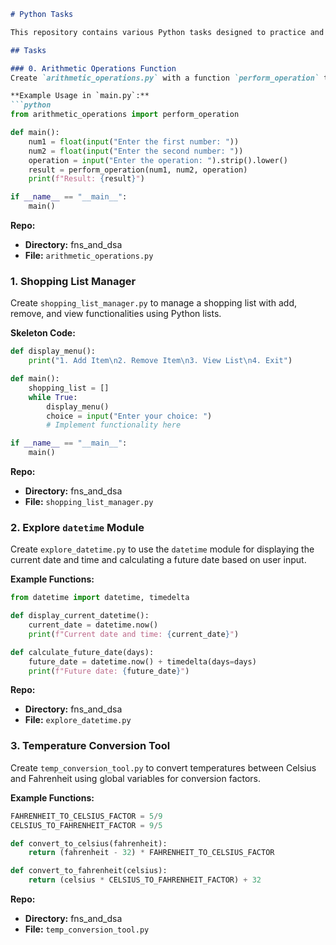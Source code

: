 

```markdown
# Python Tasks

This repository contains various Python tasks designed to practice and improve your programming skills. Each task is in its own script file within the `fns_and_dsa` directory.

## Tasks

### 0. Arithmetic Operations Function
Create `arithmetic_operations.py` with a function `perform_operation` to handle basic arithmetic operations: `add`, `subtract`, `multiply`, `divide`. Handle division by zero by returning a specific message.

**Example Usage in `main.py`:**
```python
from arithmetic_operations import perform_operation

def main():
    num1 = float(input("Enter the first number: "))
    num2 = float(input("Enter the second number: "))
    operation = input("Enter the operation: ").strip().lower()
    result = perform_operation(num1, num2, operation)
    print(f"Result: {result}")

if __name__ == "__main__":
    main()
```
**Repo:**
- **Directory:** fns_and_dsa
- **File:** `arithmetic_operations.py`

### 1. Shopping List Manager
Create `shopping_list_manager.py` to manage a shopping list with add, remove, and view functionalities using Python lists.

**Skeleton Code:**
```python
def display_menu():
    print("1. Add Item\n2. Remove Item\n3. View List\n4. Exit")

def main():
    shopping_list = []
    while True:
        display_menu()
        choice = input("Enter your choice: ")
        # Implement functionality here

if __name__ == "__main__":
    main()
```
**Repo:**
- **Directory:** fns_and_dsa
- **File:** `shopping_list_manager.py`

### 2. Explore `datetime` Module
Create `explore_datetime.py` to use the `datetime` module for displaying the current date and time and calculating a future date based on user input.

**Example Functions:**
```python
from datetime import datetime, timedelta

def display_current_datetime():
    current_date = datetime.now()
    print(f"Current date and time: {current_date}")

def calculate_future_date(days):
    future_date = datetime.now() + timedelta(days=days)
    print(f"Future date: {future_date}")
```
**Repo:**
- **Directory:** fns_and_dsa
- **File:** `explore_datetime.py`

### 3. Temperature Conversion Tool
Create `temp_conversion_tool.py` to convert temperatures between Celsius and Fahrenheit using global variables for conversion factors.

**Example Functions:**
```python
FAHRENHEIT_TO_CELSIUS_FACTOR = 5/9
CELSIUS_TO_FAHRENHEIT_FACTOR = 9/5

def convert_to_celsius(fahrenheit):
    return (fahrenheit - 32) * FAHRENHEIT_TO_CELSIUS_FACTOR

def convert_to_fahrenheit(celsius):
    return (celsius * CELSIUS_TO_FAHRENHEIT_FACTOR) + 32
```
**Repo:**
- **Directory:** fns_and_dsa
- **File:** `temp_conversion_tool.py`
```


